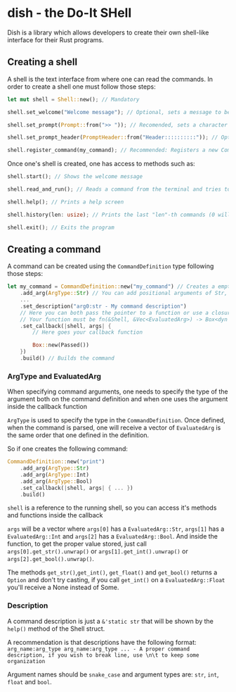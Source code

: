 # dish - the Do-It SHell

Dish is a library which allows developers to create their own shell-like interface for their Rust programs.

## Creating a shell

A shell is the text interface from where one can read the commands. In order to create a shell one must follow those steps:
```rust
let mut shell = Shell::new(); // Mandatory

shell.set_welcome("Welcome message"); // Optional, sets a message to be shown when one calls shell.start();

shell.set_prompt(Prompt::from(">> ")); // Recomended, sets a character sequence to indicate where the command is going to be written

shell.set_prompt_header(PromptHeader::from("Header::::::::::")); // Optional, sets a line to be displayed over the prompt, in order to separate the lines

shell.register_command(my_command); // Recommended: Registers a new CommandDefinition. One can call this method multiple times
```

Once one's shell is created, one has access to methods such as:

```rust
shell.start(); // Shows the welcome message

shell.read_and_run(); // Reads a command from the terminal and tries to parse it to some defined command

shell.help(); // Prints a help screen

shell.history(len: usize); // Prints the last "len"-th commands (0 will show all the saved history)

shell.exit(); // Exits the program
```

## Creating a command

A command can be created using the ```CommandDefinition``` type following those steps:

```rust
let my_command = CommandDefinition::new("my_command") // Creates a empty command with given name
    .add_arg(ArgType::Str) // You can add positional arguments of Str, Int, Float and Bool
    ...
    .set_description("arg0:str - My command description")
    // Here you can both pass the pointer to a function or use a closure that will be called when this command is called
    // Your function must be fn(&Shell, &Vec<EvaluatedArg>) -> Box<dyn CommandStatus>
    .set_callback(|shell, args| {
        // Here goes your callback function

        Box::new(Passed())
    })
    .build() // Builds the command
```

### ArgType and EvaluatedArg
When specifying command arguments, one needs to specify the type of the argument both on the command definition and when one uses the argument inside the callback function

```ArgType``` is used to specify the type in the ```CommandDefinition```. Once defined, when the command is parsed, one will receive a vector of ```EvaluatedArg``` is the same order that one defined in the definition.

So if one creates the following command:

```rust
CommandDefinition::new("print")
    .add_arg(ArgType::Str)
    .add_arg(ArgType::Int)
    .add_arg(ArgType::Bool)
    .set_callback(|shell, args| { ... })
    .build()
```

```shell``` is a reference to the running shell, so you can access it's methods and functions inside the callback

```args``` will be a vector where ```args[0]``` has a ```EvaluatedArg::Str```, ```args[1]``` has a ```EvaluatedArg::Int``` and ```args[2]``` has a ```EvaluatedArg::Bool```. And inside the function, to get the proper value stored, just call ```args[0].get_str().unwrap()``` or ```args[1].get_int().unwrap()``` or ```args[2].get_bool().unwrap()```.

The methods ```get_str()```,```get_int()```, ```get_float()``` and ```get_bool()``` returns a ```Option``` and don't try casting, if you call ```get_int()``` on a ```EvaluatedArg::Float``` you'll receive a None instead of Some.

### Description
A command description is just a ```&'static str``` that will be shown by the ```help()``` method of the Shell struct.

A recommendation is that descriptions have the following format:
```arg_name:arg_type arg_name:arg_type ... - A proper command description, if you wish to break line, use \n\t to keep some organization```

Argument names should be ```snake_case``` and argument types are: ```str```, ```int```, ```float``` and ```bool```.